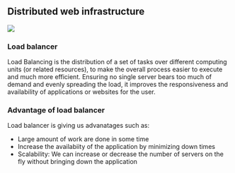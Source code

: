 ## Distributed web infrastructure

![](https://i.imgur.com/iGTfMui.jpg)

### Load balancer

Load Balancing is the distribution of a set of tasks over different computing units (or related resources), to make the overall process easier to execute and much more efficient. Ensuring no single server bears too much of demand and evenly spreading the load, it improves the responsiveness and availability of applications or websites for the user.

### Advantage of load balancer

Load balancer is giving us advanatages such as:
- Large amount of work are done in some time
- Increase the availabiity of the application by minimizing down times
- Scalability: We can increase or decrease the number of servers on the fly without bringing down the application
